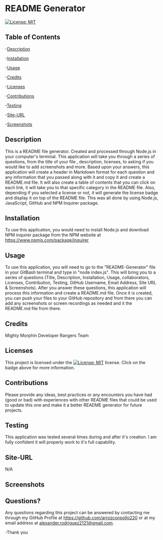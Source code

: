 
  # README Generator
  
 [![License: MIT](https://img.shields.io/badge/License-MIT-yellow.svg)](https://opensource.org/licenses/MIT)
  ## Table of Contents
  
 -[Description](#Description)
  
 -[Installation](#Installation)
  
 -[Usage](#Usage)
  
 -[Credits](#Credits)
  
 -[Licenses](#Licenses)
  
 -[Contributions](#Contributions)
  
 -[Testing](#Testing)
  
 -[Site-URL](#Site-URL)
  
 -[Screenshots](#Screenshots)

  ## Description
  This is a README file generator. Created and processed through Node.js in your computer's terminal. This application will take you through a series of questions, from the title of your file , description, licenses, to asking if you would like to add screenshots and more. Based upon your answers, this application will create a header in Markdown format for each question and any information that you passed along with it and copy it and create a README.md file. It will also create a table of contents that you can click on each link, it will take you to that specific category in the README file. Also, depending if you selected a license or not, it will generate the license badge and display it on top of the README file. This was all done by using Node.js, JavaScript, GitHub and NPM Inquirer package.

  ## Installation
  To use this application, you would need to install Node.js and download NPM inquirer package from the NPM website at https://www.npmjs.com/package/inquirer

  ## Usage
  To use this application, you will need to go to the "README-Generator" file in your GitBash terminal and type in "node index.js". This will bring you to a series of questions (Title, Description, Installation, Usage, collaborators, Licenses, Contribution, Testing, GitHub Username, Email Address, Site URL & Screenshots). After you answer these questions, this application will process this information and create a README.md file. Once it is created, you can push your files to your GitHub repository and from there you can add any screenshots or screen recordings as needed and it the README.md file from there.

  ## Credits
  Mighty Morphin Developer Rangers Team

  ## Licenses
  This project is licensed under the [![License: MIT](https://img.shields.io/badge/License-MIT-yellow.svg)](https://opensource.org/licenses/MIT) license. Click on the badge above for more information.

  ## Contributions
  Please provide any ideas, best practices or any encounters you have had (good or bad) with experiences with other README files that could be used to update this one and make it a better README generator for future projects.

  ## Testing
  This application was tested several times during and after it's creation. I am fully confident it will properly work to it's full capability.

  ## Site-URL
  N/A

  ## Screenshots
  

  ## Questions?
  Any questions regarding this project can be answered by contacting me through my GitHub Profile at https://github.com/arrozconpollo220 or at my email address at alexander.rodriguez2121@gmail.com. 

  -Thank you

